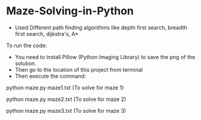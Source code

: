 # Maze-Solving-in-Python

* Used Different path finding algorithms like depth first search, breadth first search, dijkstra's, A*

To run the code:
* You need to install Pillow (Python Imaging Library) to save the png of the solution.
* Then go to the location of this project from terminal
* Then execute the command:

python maze.py maze1.txt (To solve for maze 1)

python maze.py maze2.txt (To solve for maze 2)

python maze.py maze3.txt (To solve for maze 3)

